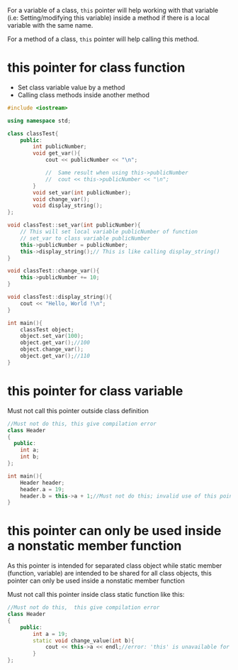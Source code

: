 For a variable of a class, ``this`` pointer will help working with that variable (i.e: Setting/modifying this variable) inside a method if there is a local variable with the same name.

For a method of a class, ``this`` pointer will help calling this method.

# this pointer for class function

* Set class variable value by a method
* Calling class methods inside another method

```cpp
#include <iostream>

using namespace std;

class classTest{
	public:
		int publicNumber;
		void get_var(){
            cout << publicNumber << "\n";

            //  Same result when using this->publicNumber
            //  cout << this->publicNumber << "\n";
		}
        void set_var(int publicNumber);
        void change_var();
        void display_string();
};

void classTest::set_var(int publicNumber){
    // This will set local variable publicNumber of function
    // set_var to class variable publicNumber
    this->publicNumber = publicNumber;
    this->display_string();// This is like calling display_string()
}

void classTest::change_var(){
    this->publicNumber += 10;
}

void classTest::display_string(){
    cout << "Hello, World !\n";
}

int main(){
	classTest object;
    object.set_var(100);
    object.get_var();//100
    object.change_var();
    object.get_var();//110
}
```
# this pointer for class variable

Must not call this pointer outside class definition

```cpp
//Must not do this, this give compilation error
class Header
{
  public:
    int a;
    int b;
};

int main(){
    Header header;
    header.a = 19;
    header.b = this->a + 1;//Must not do this; invalid use of this pointer
}
```
# this pointer can only be used inside a nonstatic member function
As this pointer is intended for separated class object while static member (function, variable) are intended to be shared for all class objects, this pointer can only be used inside a nonstatic member function

Must not call this pointer inside class static function like this:

```cpp
//Must not do this,  this give compilation error
class Header
{
    public:
        int a = 19;
        static void change_value(int b){
            cout << this->a << endl;//error: 'this' is unavailable for static member functions
        }
};
```
